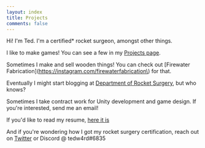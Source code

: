 ```yaml
---
layout: index
title: Projects
comments: false
---
```


Hi! I'm Ted. I'm a certified* rocket surgeon, amongst other things.


I like to make games! You can see a few in my [Projects page](/projects).


Sometimes I make and sell wooden things! You can check out [Firewater Fabrication](https://instagram.com/firewaterfabrication\) for that.


Eventually I might start blogging at [Department of Rocket Surgery](https://www.departmentofrocketsurgery.com), but who knows?


Sometimes I take contract work for Unity development and game design. If you're interested, send me an email!


If you'd like to read my resume, [here it is](/assets/resume.pdf)


And if you're wondering how I got my rocket surgery certification, reach out on [Twitter](http://twitter.com/tedw4rd) or Discord @ tedw4rd#6835
